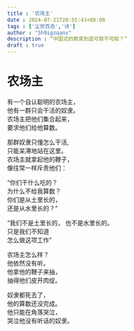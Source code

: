 ```yaml
---
title : '农场主'
date : 2024-07-21T20:55:43+08:00
tags : ['尘世百态','诗']
author : "5h9igzqanx"
description : “中国式的教育到底可取不可取？”
draft : true
---
```


# 农场主

有一个自认聪明的农场主，  
他有一群只会干活的奴隶。  
农场主把他们集合起来，  
要求他们给他算数。  
  
那群奴隶只懂怎么干活,  
只能呆滞地站在这里。  
农场主就拿起他的鞭子，  
像往常一样斥责他们：  
  
“你们干什么吃的？  
为什么不给我算数？  
你们是从土里长的，  
还是从水里长的？”  
  
“我们不是土里长的，
也不是水里长的。  
只是我们不知道  
怎么做这项工作”  
  
农场主怎么样？  
他依然没有听。  
他拿他的鞭子来抽，  
抽得他们皮开肉绽。  
  
奴隶都死去了，  
他的算数还没完成。  
他只能在角落哭泣，  
哭泣他没有听话的奴隶。  
